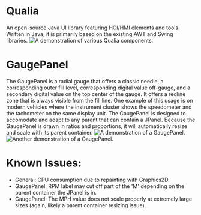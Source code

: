 # Qualia
An open-source Java UI library featuring HCI/HMI elements and tools. Written in Java, it is primarily based on the existing AWT and Swing libraries.
![A demonstration of various Qualia components.](https://imgur.com/gl6moez)

# GaugePanel
The GaugePanel is a radial gauge that offers a classic needle, a corresponding outer fill level, corresponding digital value off-gauge, and a secondary digital value on the top center of the gauge.  It offers a redline zone that is always visible from the fill line.  One example of this usage is on modern vehicles where the instrument cluster shows the speedometer and the tachometer on the same display unit.
The GaugePanel is designed to accomodate and adapt to any parent that can contain a JPanel.  Because the GaugePanel is drawn in ratios and proportions, it will automatically resize and scale with its parent container.
![A demonstration of a GaugePanel.](https://imgur.com/lStKij3)
![Another demonstration of a GaugePanel.](https://imgur.com/4PwZifj)

# Known Issues:
- General: CPU consumption due to repainting with Graphics2D.
- GaugePanel: RPM label may cut off part of the 'M' depending on the parent container the JPanel is in.
- GaugePanel: The MPH value does not scale properly at extremely large sizes (again, likely a parent container resizing issue).
